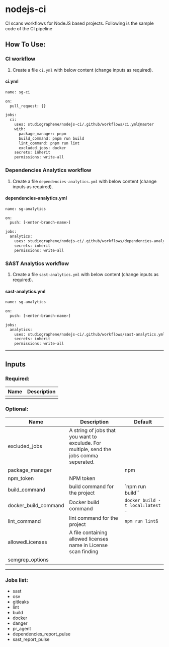 # nodejs-ci

CI scans workflows for NodeJS based projects. Following is the sample code of the CI pipeline

## How To Use:

### CI workflow

1. Create a file `ci.yml` with below content (change inputs as required).

#### ci.yml

```sh
name: sg-ci

on:
  pull_request: {}

jobs:
  ci:
    uses: studiographene/nodejs-ci/.github/workflows/ci.yml@master
    with:
      package_manager: pnpm
      build_command: pnpm run build
      lint_command: pnpm run lint
      excluded_jobs: docker
    secrets: inherit
    permissions: write-all
```

### Dependencies Analytics workflow

1. Create a file `dependencies-analytics.yml` with below content (change inputs as required).

#### dependencies-analytics.yml

```sh
name: sg-analytics

on:
  push: [<enter-branch-name>]

jobs:
  analytics:
    uses: studiographene/nodejs-ci/.github/workflows/dependencies-analytics.yml@master
    secrets: inherit
    permissions: write-all
```

### SAST Analytics workflow

1. Create a file `sast-analytics.yml` with below content (change inputs as required).

#### sast-analytics.yml

```sh
name: sg-analytics

on:
  push: [<enter-branch-name>]

jobs:
  analytics:
    uses: studiographene/nodejs-ci/.github/workflows/sast-analytics.yml@master
    secrets: inherit
    permissions: write-all
```

---

## Inputs

### Required:

| Name | Description |
| ---- | ----------- |
|      |             |

### Optional:

| Name                 | Description                                                                              | Default                          |
| -------------------- | ---------------------------------------------------------------------------------------- | -------------------------------- |
| excluded_jobs        | A string of jobs that you want to exculude. For multiple, send the jobs comma seperated. |                                  |
| package_manager      |                                                                                          | npm                              |
| npm_token            | NPM token                                                                                |                                  |
| build_command        | build command for the project                                                            | `npm run build``                 |
| docker_build_command | Docker build command                                                                     | `docker build -t local:latest .` |
| lint_command         | lint command for the project                                                             | `npm run lintß`                  |
| allowedLicenses      | A file containing allowed licenses name in License scan finding                          |                                  |
| semgrep_options      |                                                                                          |                                  |

---

### Jobs list:

- sast
- osv
- gitleaks
- lint
- build
- docker
- danger
- pr_agent
- dependencies_report_pulse
- sast_report_pulse
